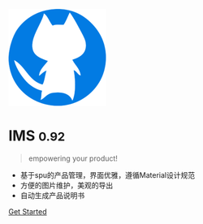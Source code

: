 
![logo](_media/icon.png)

# IMS <small>0.92</small>

> empowering your product!

* 基于spu的产品管理，界面优雅，遵循Material设计规范
* 方便的图片维护，美观的导出
* 自动生成产品说明书

<!-- [Go IMS](http://10.98.10.166) -->
[Get Started](#标题)